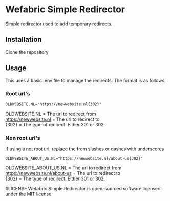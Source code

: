 # Wefabric Simple Redirector

Simple redirector used to add temporary redirects.


## Installation
Clone the repository

## Usage
This uses a basic .env file to manage the redirects.
The format is as follows:

### Root url's

```
OLDWEBSITE.NL="https://newwebsite.nl{302}"
```

OLDWEBSITE.NL = The url to redirect from  
https://newwebsite.nl = The url to redirect to  
{302} = The type of redirect. Either 301 or 302.  

### Non root url's
If using a not root url, replace the from slashes or dashes with underscores

```
OLDWEBSITE_ABOUT_US.NL="https://newwebsite.nl/about-us{302}"
```

OLDWEBSITE_ABOUT_US.NL = The url to redirect from  
https://newwebsite.nl/about-us = The url to redirect to  
{302} = The type of redirect. Either 301 or 302.  

#LICENSE
Wefabric Simple Redirector is open-sourced software licensed under the MIT license.